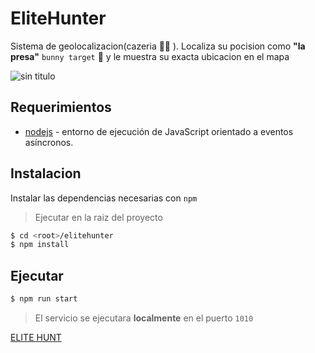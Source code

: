 # EliteHunter
Sistema de geolocalizacion(cazeria 🏴‍☠️ ).
Localiza su pocision como **"la presa"** `bunny target` 🐰 y le muestra su exacta ubicacion en el mapa 

![sin titulo](https://user-images.githubusercontent.com/14255055/44177350-3004a100-a0b3-11e8-99aa-d8ea33cdecc3.png)

## Requerimientos 
- [nodejs](https://nodejs.org/es/download/) - entorno de ejecución de JavaScript orientado a eventos asíncronos.

## Instalacion
Instalar las dependencias necesarias con `npm`

> Ejecutar en la raiz del proyecto 

```bash
$ cd <root>/elitehunter
$ npm install
```

## Ejecutar

```bash
$ npm run start
```


> El servicio se ejecutara **localmente** en el puerto `1010`


[ELITE HUNT](http://localhost:1010/hunt)

